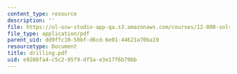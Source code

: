 ```yaml
---
content_type: resource
description: ''
file: https://ol-ocw-studio-app-qa.s3.amazonaws.com/courses/12-000-solving-complex-problems-fall-2003/e9286fa4c5c295f9df5ae3e17f6b79bb_drilling.pdf
file_type: application/pdf
parent_uid: dd9ffc10-50bf-d6cd-6e01-44621a70ba19
resourcetype: Document
title: drilling.pdf
uid: e9286fa4-c5c2-95f9-df5a-e3e17f6b79bb
---
```

